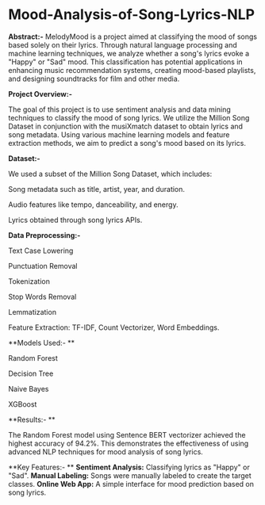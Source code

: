 # Mood-Analysis-of-Song-Lyrics-NLP

**Abstract:-**
MelodyMood is a project aimed at classifying the mood of songs based solely on their lyrics. Through natural language processing and machine learning techniques, we analyze whether a song's lyrics evoke a "Happy" or "Sad" mood. This classification has potential applications in enhancing music recommendation systems, creating mood-based playlists, and designing soundtracks for film and other media.

**Project Overview:-**

The goal of this project is to use sentiment analysis and data mining techniques to classify the mood of song lyrics. We utilize the Million Song Dataset in conjunction with the musiXmatch dataset to obtain lyrics and song metadata. Using various machine learning models and feature extraction methods, we aim to predict a song's mood based on its lyrics.

**Dataset:-**

We used a subset of the Million Song Dataset, which includes:

Song metadata such as title, artist, year, and duration.

Audio features like tempo, danceability, and energy.

Lyrics obtained through song lyrics APIs.

**Data Preprocessing:-**

Text Case Lowering

Punctuation Removal

Tokenization

Stop Words Removal

Lemmatization

Feature Extraction: TF-IDF, Count Vectorizer, Word Embeddings.

**Models Used:- **

Random Forest

Decision Tree

Naive Bayes

XGBoost

**Results:- **

The Random Forest model using Sentence BERT vectorizer achieved the highest accuracy of 94.2%. This demonstrates the effectiveness of using advanced NLP techniques for mood analysis of song lyrics.

**Key Features:- **
  **Sentiment Analysis:** Classifying lyrics as "Happy" or "Sad".
  **Manual Labeling:** Songs were manually labeled to create the target classes.
  **Online Web App:** A simple interface for mood prediction based on song lyrics.
